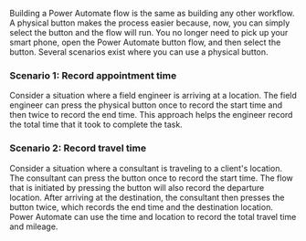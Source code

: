 Building a Power Automate flow is the same as building any other
workflow. A physical button makes the process easier because, now,
you can simply select the button and the flow will run. You no longer need to
pick up your smart phone, open the Power Automate button flow, and then select
the button. Several scenarios exist where you can use a physical button.

### Scenario 1: Record appointment time

Consider a situation where a field engineer is arriving at a location. The field engineer
can press the physical button once to record the start time and then
twice to record the end time. This approach helps the engineer
record the total time that it took to complete the task.

### Scenario 2: Record travel time

Consider a situation where a consultant is traveling to a client's location. The consultant
can press the button once to record the start time. The flow that is initiated by pressing the button 
will also record the departure location. After arriving at the destination, the consultant then
presses the button twice, which
records the end time and the destination location. Power Automate can
use the time and location to record the total travel time and
mileage.

